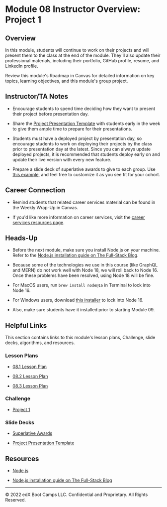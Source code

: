 # Module 08 Instructor Overview: Project 1

## Overview

In this module, students will continue to work on their projects and will present them to the class at the end of the module. They'll also update their professional materials, including their portfolio, GitHub profile, resume, and LinkedIn profile.

Review this module's Roadmap in Canvas for detailed information on key topics, learning objectives, and this module's group project.

## Instructor/TA Notes

* Encourage students to spend time deciding how they want to present their project before presentation day.

* Share the [Project Presentation Template](https://docs.google.com/presentation/d/10QaO9KH8HtUXj__81ve0SZcpO5DbMbqqQr4iPpbwKks/edit?usp=sharing) with students early in the week to give them ample time to prepare for their presentations.

* Students must have a deployed project by presentation day, so encourage students to work on deploying their projects by the class prior to presentation day at the latest. Since you can always update deployed projects, it is recommended that students deploy early on and update their live version with every new feature.

* Prepare a slide deck of superlative awards to give to each group. Use [this example](https://docs.google.com/presentation/d/1Tca5VT_S13ioFUO-pewh_g9dJaBQ9prg-vsRwMjyDXU/edit?usp=sharing), and feel free to customize it as you see fit for your cohort.

## Career Connection

* Remind students that related career services material can be found in the Weekly Wrap-Up in Canvas.

* If you'd like more information on career services, visit the [career services resources page](https://careernetwork.2u.com/?utm_medium=Academics&utm_source=boot_camp/).

## Heads-Up

* Before the next module, make sure you install Node.js on your machine. Refer to the [Node.js installation guide on The Full-Stack Blog](https://coding-boot-camp.github.io/full-stack/nodejs/how-to-install-nodejs).

* Because some of the technologies we use in this course (like GraphQL and MERN) do not work well with Node 18, we will roll back to Node 16. Once these problems have been resolved, using Node 18 will be fine.

* For MacOS users, run `brew install node@16` in Terminal to lock into Node 16. 

* For Windows users, download [this installer](https://nodejs.org/download/release/v16.18.0/node-v16.18.0-x64.msi) to lock into Node 16.

* Also, make sure students have it installed prior to starting Module 09.

## Helpful Links

This section contains links to this module's lesson plans, Challenge, slide decks, algorithms, and resources.

### Lesson Plans

  * [08.1 Lesson Plan](./01-Day/08.1-LESSON-PLAN.md)

  * [08.2 Lesson Plan](./02-Day/08.2-LESSON-PLAN.md)

  * [08.3 Lesson Plan](./03-Day/08.3-LESSON-PLAN.md)

### Challenge

  * [Project 1](../../../01-Class-Content/08-Project-1-Contd/02-Challenge/README.md)

### Slide Decks

  * [Superlative Awards](https://docs.google.com/presentation/d/1Tca5VT_S13ioFUO-pewh_g9dJaBQ9prg-vsRwMjyDXU/edit?usp=sharing)

  * [Project Presentation Template](https://docs.google.com/presentation/d/10QaO9KH8HtUXj__81ve0SZcpO5DbMbqqQr4iPpbwKks/edit?usp=sharing)

## Resources

  * [Node.js](https://nodejs.org/en/)

  * [Node.js installation guide on The Full-Stack Blog](https://coding-boot-camp.github.io/full-stack/nodejs/how-to-install-nodejs)

---
© 2022 edX Boot Camps LLC. Confidential and Proprietary. All Rights Reserved.

